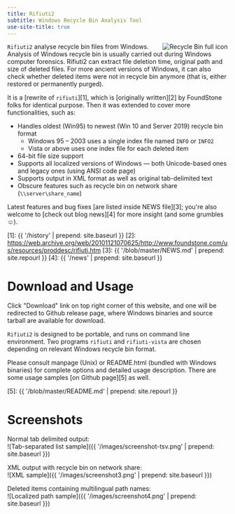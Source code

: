 ```yaml
---
title: Rifiuti2
subtitle: Windows Recycle Bin Analysis Tool
use-site-title: true
---
```


<img alt="Recycle Bin full icon" style="border:0; float:right"
src="{{ '/images/rbin.png' | prepend: site.baseurl }}" />

`Rifiuti2` analyse recycle bin files from Windows. Analysis of
Windows recycle bin is usually carried out during Windows computer
forensics. Rifiuti2 can extract file deletion time, original
path and size of deleted files. For more ancient versions of Windows,
it can also check whether deleted items were not in recycle bin anymore
(that is, either restored or permanently purged).

It is a [rewrite of `rifiuti`][1], which is [originally written][2]
by FoundStone folks for identical purpose. Then it was extended to
cover more functionalities, such as:

* Handles oldest (Win95) to newest (Win 10 and Server 2019) recycle bin format
  * Windows 95 &ndash; 2003 uses a single index file named `INFO` or `INFO2`
  * Vista or above uses one index file for each deleted item
* 64-bit file size support
* Supports all localized versions of Windows &mdash; both Unicode-based
  ones and legacy ones (using ANSI code page)
* Supports output in XML format as well as original tab-delimited text
* Obscure features such as recycle bin on network share
  (`\\server\share_name`)

Latest features and bug fixes [are listed inside NEWS file][3]; you're
also welcome to [check out blog news][4] for more insight
(and some grumbles &#x263A;).

[1]: {{ '/history' | prepend: site.baseurl }}
[2]: https://web.archive.org/web/20101121070625/http://www.foundstone.com/us/resources/proddesc/rifiuti.htm
[3]: {{ '/blob/master/NEWS.md' | prepend: site.repourl }}
[4]: {{ '/news' | prepend: site.baseurl }}

# Download and Usage

Click "Download" link on top right corner of this website, and one will be
redirected to Github release page, where Windows binaries and source
tarball are available for download.

`Rifiuti2` is designed to be portable, and runs on command line environment.
Two programs `rifiuti` and `rifiuti-vista` are chosen depending on relevant
Windows recycle bin format.

Please consult manpage (Unix) or README.html (bundled with Windows binaries)
for complete options and detailed usage description. There are some
usage samples [on Github page][5] as well.

[5]: {{ '/blob/master/README.md' | prepend: site.repourl }}

# Screenshots

Normal tab delimited output:  
![Tab-separated list sample]({{ '/images/screenshot-tsv.png' | prepend: site.baseurl }})

XML output with recycle bin on network share:  
![XML sample]({{ '/images/screenshot3.png' | prepend: site.baseurl }})

Deleted items containing multilingual path names:  
![Localized path sample]({{ '/images/screenshot4.png' | prepend: site.baseurl }})

